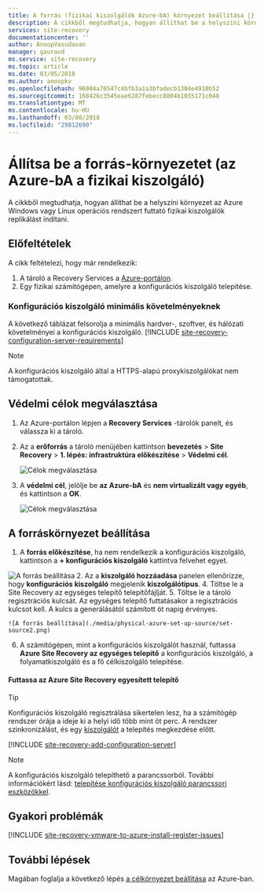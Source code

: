 ```yaml
---
title: A forrás (fizikai kiszolgálók Azure-bA) környezet beállítása |} Microsoft Docs
description: A cikkből megtudhatja, hogyan állíthat be a helyszíni környezet az Azure Windows vagy Linux operációs rendszert futtató fizikai kiszolgálók replikálást indítani.
services: site-recovery
documentationcenter: ''
author: AnoopVasudavan
manager: gauravd
ms.service: site-recovery
ms.topic: article
ms.date: 03/05/2018
ms.author: anoopkv
ms.openlocfilehash: 96004a70547c4bfb3a1a3bfadecb1304e4910b52
ms.sourcegitcommit: 168426c3545eae6287febecc8804b1035171c048
ms.translationtype: MT
ms.contentlocale: hu-HU
ms.lasthandoff: 03/08/2018
ms.locfileid: "29812690"
---
```

# <a name="set-up-the-source-environment-physical-server-to-azure"></a>Állítsa be a forrás-környezetet (az Azure-bA a fizikai kiszolgáló)

A cikkből megtudhatja, hogyan állíthat be a helyszíni környezet az Azure Windows vagy Linux operációs rendszert futtató fizikai kiszolgálók replikálást indítani.

## <a name="prerequisites"></a>Előfeltételek

A cikk feltételezi, hogy már rendelkezik:
1. A tároló a Recovery Services a [Azure-portálon](http://portal.azure.com "Azure-portálon").
3. Egy fizikai számítógépen, amelyre a konfigurációs kiszolgáló telepítése.

### <a name="configuration-server-minimum-requirements"></a>Konfigurációs kiszolgáló minimális követelményeknek
A következő táblázat felsorolja a minimális hardver-, szoftver, és hálózati követelményei a konfigurációs kiszolgáló.
[!INCLUDE [site-recovery-configuration-server-requirements](../../includes/site-recovery-configuration-and-scaleout-process-server-requirements.md)]

> [!NOTE]
> A konfigurációs kiszolgáló által a HTTPS-alapú proxykiszolgálókat nem támogatottak.

## <a name="choose-your-protection-goals"></a>Védelmi célok megválasztása

1. Az Azure-portálon lépjen a **Recovery Services** -tárolók panelt, és válassza ki a tároló.
2. Az a **erőforrás** a tároló menüjében kattintson **bevezetés** > **Site Recovery** > **1. lépés: infrastruktúra előkészítése**   >  **Védelmi cél**.

    ![Célok megválasztása](./media/physical-azure-set-up-source/choose-goals.png)
3. A **védelmi cél**, jelölje be **az Azure-bA** és **nem virtualizált vagy egyéb**, és kattintson a **OK**.

    ![Célok megválasztása](./media/physical-azure-set-up-source/physical-protection-goal.png)

## <a name="set-up-the-source-environment"></a>A forráskörnyezet beállítása

1. A **forrás előkészítése**, ha nem rendelkezik a konfigurációs kiszolgáló, kattintson a **+ konfigurációs kiszolgáló** kattintva felvehet egyet.

  ![A forrás beállítása](./media/physical-azure-set-up-source/plus-config-srv.png)
2. Az a **kiszolgáló hozzáadása** panelen ellenőrizze, hogy **konfigurációs kiszolgáló** megjelenik **kiszolgálótípus**.
4. Töltse le a Site Recovery az egységes telepítő telepítőfájlját.
5. Töltse le a tároló regisztrációs kulcsát. Az egységes telepítő futtatásakor a regisztrációs kulcsot kell. A kulcs a generálásától számított öt napig érvényes.

    ![A forrás beállítása](./media/physical-azure-set-up-source/set-source2.png)
6. A számítógépen, mint a konfigurációs kiszolgálót használ, futtassa **Azure Site Recovery az egységes telepítő** a konfigurációs kiszolgáló, a folyamatkiszolgáló és a fő célkiszolgáló telepítése.

#### <a name="run-azure-site-recovery-unified-setup"></a>Futtassa az Azure Site Recovery egyesített telepítő

> [!TIP]
> Konfigurációs kiszolgáló regisztrálása sikertelen lesz, ha a számítógép rendszer órája a ideje ki a helyi idő több mint öt perc. A rendszer szinkronizálást, és egy [kiszolgálót](https://technet.microsoft.com/windows-server-docs/identity/ad-ds/get-started/windows-time-service/windows-time-service) a telepítés megkezdése előtt.

[!INCLUDE [site-recovery-add-configuration-server](../../includes/site-recovery-add-configuration-server.md)]

> [!NOTE]
> A konfigurációs kiszolgáló telepíthető a parancssorból. További információkért lásd: [telepítése konfigurációs kiszolgáló parancssori eszközökkel](http://aka.ms/installconfigsrv).


## <a name="common-issues"></a>Gyakori problémák

[!INCLUDE [site-recovery-vmware-to-azure-install-register-issues](../../includes/site-recovery-vmware-to-azure-install-register-issues.md)]


## <a name="next-steps"></a>További lépések

Magában foglalja a következő lépés [a célkörnyezet beállítása](physical-azure-set-up-target.md) az Azure-ban.
